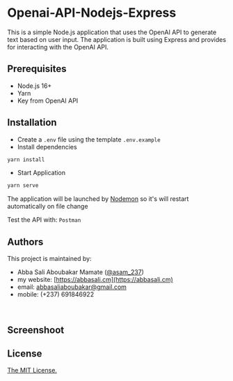 # Openai-API-Nodejs-Express

This is a simple Node.js application that uses the OpenAI API to generate text based on user input. The application is built using Express and provides for interacting with the OpenAI API.

## Prerequisites

- Node.js 16+
- Yarn
- Key from OpenAI API

## Installation

- Create a `.env` file using the template `.env.example`
- Install dependencies

```bash
yarn install
```

- Start Application

```bash
yarn serve
```

The application will be launched by [Nodemon](https://nodemon.com) so it's will restart automatically on file change

Test the API with: `Postman`

## Authors

This project is maintained by:

- Abba Sali Aboubakar Mamate ([@asam_237](https://twitter.com/asam_237))
- my website: [https://abbasali.cm](https://abbasali.cm)
- email: abbasaliaboubakar@gmail.com
- mobile: (+237) 691846922

<br/>

## Screenshoot

## License

[The MIT License.](https://opensource.org/licenses/MIT)
